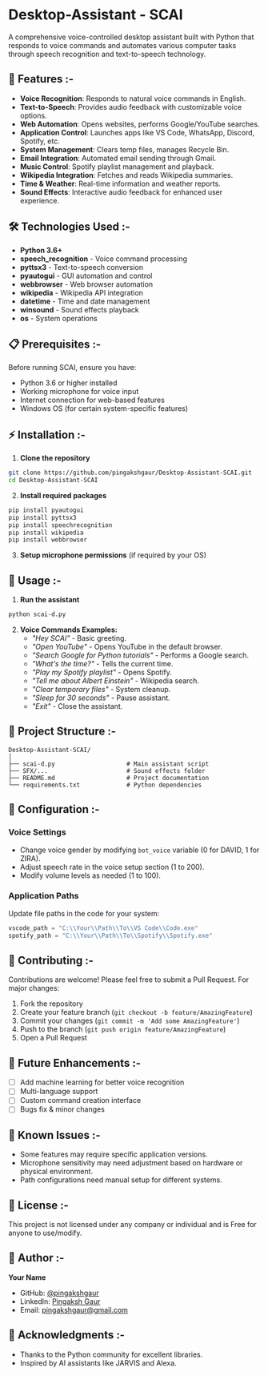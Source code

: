 # Desktop-Assistant - SCAI
A comprehensive voice-controlled desktop assistant built with Python that responds to voice commands and automates various computer tasks through speech recognition and text-to-speech technology.

## 🚀 Features :-

- **Voice Recognition**: Responds to natural voice commands in English.
- **Text-to-Speech**: Provides audio feedback with customizable voice options.
- **Web Automation**: Opens websites, performs Google/YouTube searches.
- **Application Control**: Launches apps like VS Code, WhatsApp, Discord, Spotify, etc.
- **System Management**: Clears temp files, manages Recycle Bin.
- **Email Integration**: Automated email sending through Gmail.
- **Music Control**: Spotify playlist management and playback.
- **Wikipedia Integration**: Fetches and reads Wikipedia summaries.
- **Time & Weather**: Real-time information and weather reports.
- **Sound Effects**: Interactive audio feedback for enhanced user experience.

## 🛠️ Technologies Used :-

- **Python 3.6+**
- **speech_recognition** - Voice command processing
- **pyttsx3** - Text-to-speech conversion
- **pyautogui** - GUI automation and control
- **webbrowser** - Web browser automation
- **wikipedia** - Wikipedia API integration
- **datetime** - Time and date management
- **winsound** - Sound effects playback
- **os** - System operations

## 📋 Prerequisites :-

Before running SCAI, ensure you have:
- Python 3.6 or higher installed
- Working microphone for voice input
- Internet connection for web-based features
- Windows OS (for certain system-specific features)

## ⚡ Installation :-

1. **Clone the repository**
```bash
git clone https://github.com/pingakshgaur/Desktop-Assistant-SCAI.git
cd Desktop-Assistant-SCAI
```

2. **Install required packages**
```bash
pip install pyautogui
pip install pyttsx3
pip install speechrecognition
pip install wikipedia
pip install webbrowser
```

3. **Setup microphone permissions** (if required by your OS)

## 🎯 Usage :-

1. **Run the assistant**
```bash
python scai-d.py
```

2. **Voice Commands Examples:**
   - _"Hey SCAI"_ - Basic greeting.
   - _"Open YouTube"_ - Opens YouTube in the default browser.
   - _"Search Google for Python tutorials"_ - Performs a Google search.
   - _"What's the time?"_ - Tells the current time.
   - _"Play my Spotify playlist"_ - Opens Spotify.
   - _"Tell me about Albert Einstein"_ - Wikipedia search.
   - _"Clear temporary files"_ - System cleanup.
   - _"Sleep for 30 seconds"_ - Pause assistant.
   - _"Exit"_ - Close the assistant.

## 📁 Project Structure :-

```
Desktop-Assistant-SCAI/
│
├── scai-d.py                    # Main assistant script
├── SFX/...                      # Sound effects folder
├── README.md                    # Project documentation
└── requirements.txt             # Python dependencies
```

## 🔧 Configuration :-

### Voice Settings
- Change voice gender by modifying `bot_voice` variable (0 for DAVID, 1 for ZIRA).
- Adjust speech rate in the voice setup section (1 to 200).
- Modify volume levels as needed (1 to 100).

### Application Paths
Update file paths in the code for your system:
```python
vscode_path = "C:\\Your\\Path\\To\\VS Code\\Code.exe"
spotify_path = "C:\\Your\\Path\\To\\Spotify\\Spotify.exe"
```

## 🤝 Contributing :-

Contributions are welcome!
Please feel free to submit a Pull Request.
For major changes:
  1. Fork the repository
  2. Create your feature branch (`git checkout -b feature/AmazingFeature`)
  3. Commit your changes (`git commit -m 'Add some AmazingFeature'`)
  4. Push to the branch (`git push origin feature/AmazingFeature`)
  5. Open a Pull Request

## 📝 Future Enhancements :-

- [ ] Add machine learning for better voice recognition
- [ ] Multi-language support
- [ ] Custom command creation interface
- [ ] Bugs fix & minor changes

## 🐛 Known Issues :-

- Some features may require specific application versions.
- Microphone sensitivity may need adjustment based on hardware or physical environment.
- Path configurations need manual setup for different systems.

## 📄 License :-

This project is not licensed under any company or individual and is Free for anyone to use/modify.

## 👤 Author :-

**Your Name**
- GitHub: [@pingakshgaur](https://github.com/pingakshgaur)
- LinkedIn: [Pingaksh Gaur](https://linkedin.com/in/pingakshgaur)
- Email: pingakshgaur@gmail.com

## 🙏 Acknowledgments :-

- Thanks to the Python community for excellent libraries.
- Inspired by AI assistants like JARVIS and Alexa.
